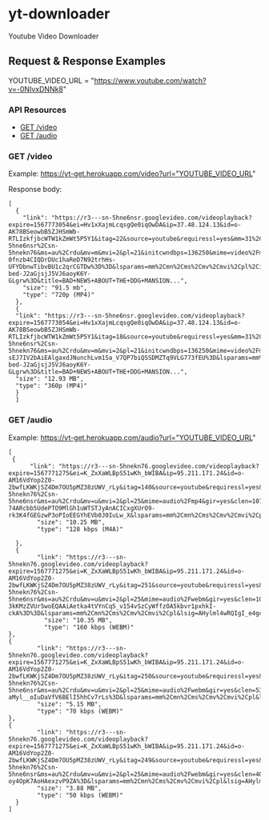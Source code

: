 # yt-downloader

Youtube Video Downloader

## Request & Response Examples

YOUTUBE_VIDEO_URL = "https://www.youtube.com/watch?v=-0NIvxDNNk8"

### API Resources

- [GET /video](#get-video)
- [GET /audio](#get-audio)

### GET /video

Example: https://yt-get.herokuapp.com/video?url="YOUTUBE_VIDEO_URL"

Response body:

    [
      {
        "link": "https://r3---sn-5hne6nsr.googlevideo.com/videoplayback?expire=1567773054&ei=Hv1xXajmLcqsgQe0iqOwDA&ip=37.48.124.13&id=o-AK78BSeowbB5ZJHSmWb-RTLIzkfjbcWTW1kZmWt5P5Y1&itag=22&source=youtube&requiressl=yes&mm=31%2C29&mn=sn-5hne6nsr%2Csn-5hnekn76&ms=au%2Crdu&mv=m&mvi=2&pl=21&initcwndbps=136250&mime=video%2Fmp4&ratebypass=yes&dur=663.765&lmt=1567486359573207&mt=1567751380&fvip=3&fexp=23835867&c=WEB&txp=4535432&sparams=expire%2Cei%2Cip%2Cid%2Citag%2Csource%2Crequiressl%2Cmime%2Cratebypass%2Cdur%2Clmt&sig=ALgxI2wwRQIgeaRQJuQiRAva0XcNMIdqfjFsB2f2sUY7UNP7-0fnzb4CIQDrDUc1haReD7N92trhHs-UFYDbnwTibvBU1c2qrCGTDw%3D%3D&lsparams=mm%2Cmn%2Cms%2Cmv%2Cmvi%2Cpl%2Cinitcwndbps&lsig=AHylml4wRgIhAOe40nF9CMJp2nYOWNBHzfhTaUS1GLOxIlGBApd1DfnBAiEA0UHqVKk5rg9cBA-bed-J2aGjsjJ5VJ6aoyK6Y-GLgrw%3D&title=BAD+NEWS+ABOUT+THE+DDG+MANSION...",
        "size": "91.5 mb",
        "type": "720p (MP4)"
      },
      {
      "link": "https://r3---sn-5hne6nsr.googlevideo.com/videoplayback?expire=1567773054&ei=Hv1xXajmLcqsgQe0iqOwDA&ip=37.48.124.13&id=o-AK78BSeowbB5ZJHSmWb-RTLIzkfjbcWTW1kZmWt5P5Y1&itag=18&source=youtube&requiressl=yes&mm=31%2C29&mn=sn-5hne6nsr%2Csn-5hnekn76&ms=au%2Crdu&mv=m&mvi=2&pl=21&initcwndbps=136250&mime=video%2Fmp4&gir=yes&clen=40488776&ratebypass=yes&dur=663.765&lmt=1567477075850841&mt=1567751380&fvip=3&fexp=23835867&c=WEB&txp=4531432&sparams=expire%2Cei%2Cip%2Cid%2Citag%2Csource%2Crequiressl%2Cmime%2Cgir%2Cclen%2Cratebypass%2Cdur%2Clmt&sig=ALgxI2wwRgIhAOlByM1mKcGTdu6h2hXeC0RHN36S6vXbUIN-sEJ7IV2bAiEAlgaxdJNunchLvm1Sa_V7QP7biQSSDMZTq9VLG773fEU%3D&lsparams=mm%2Cmn%2Cms%2Cmv%2Cmvi%2Cpl%2Cinitcwndbps&lsig=AHylml4wRgIhAOe40nF9CMJp2nYOWNBHzfhTaUS1GLOxIlGBApd1DfnBAiEA0UHqVKk5rg9cBA-bed-J2aGjsjJ5VJ6aoyK6Y-GLgrw%3D&title=BAD+NEWS+ABOUT+THE+DDG+MANSION...",
      "size": "12.93 MB",
      "type": "360p (MP4)"
      }
      ]

### GET /audio

Example: https://yt-get.herokuapp.com/audio?url="YOUTUBE_VIDEO_URL"

    [
     {
          "link": "https://r3---sn-5hnekn76.googlevideo.com/videoplayback?expire=1567771275&ei=K_ZxXaWLBpS51wKh_bWIBA&ip=95.211.171.24&id=o-AM16VdYop2Z0-2bwfLKWKjSZ4Dm7OU5pMZ38zUWV_rLy&itag=140&source=youtube&requiressl=yes&mm=31%2C29&mn=sn-5hnekn76%2Csn-5hne6nsr&ms=au%2Crdu&mv=u&mvi=2&pl=25&mime=audio%2Fmp4&gir=yes&clen=10743093&dur=663.765&lmt=1567478478343134&mt=1567749371&fvip=3&keepalive=yes&c=WEB&txp=4531432&sparams=expire%2Cei%2Cip%2Cid%2Citag%2Csource%2Crequiressl%2Cmime%2Cgir%2Cclen%2Cdur%2Clmt&sig=ALgxI2wwRAIgCfmcNZeQUUpm-74ARcbb5UdePTO9MlGh1uWTSTJyAnACICxgXUrO9-rk3K4fGEGzwP3oPIoEEGYhEVb0J0IuLw_X&lsparams=mm%2Cmn%2Cms%2Cmv%2Cmvi%2Cpl&lsig=AHylml4wRQIgI_e4gcCK35QrXu2tjLYZS7QQwcV8MvOqZEwRolGuj30CIQDIq_IfvdWETRi2MouGvcjNuvbFTR_FBvdXyVC_n8N5hg%3D%3D&ratebypass=yes&title=BAD+NEWS+ABOUT+THE+DDG+MANSION...",
            "size": "10.25 MB",
            "type": "128 kbps (M4A)"

      },
      {
            "link": "https://r3---sn-5hnekn76.googlevideo.com/videoplayback?expire=1567771275&ei=K_ZxXaWLBpS51wKh_bWIBA&ip=95.211.171.24&id=o-AM16VdYop2Z0-2bwfLKWKjSZ4Dm7OU5pMZ38zUWV_rLy&itag=251&source=youtube&requiressl=yes&mm=31%2C29&mn=sn-5hnekn76%2Csn-5hne6nsr&ms=au%2Crdu&mv=u&mvi=2&pl=25&mime=audio%2Fwebm&gir=yes&clen=10848602&dur=663.721&lmt=1567471711382851&mt=1567749371&fvip=3&keepalive=yes&c=WEB&txp=4511222&sparams=expire%2Cei%2Cip%2Cid%2Citag%2Csource%2Crequiressl%2Cmime%2Cgir%2Cclen%2Cdur%2Clmt&sig=ALgxI2wwRQIhALBZCqVogiATLIRRGN1q6pnT7Jza-3kKMzZVUr5woEQAAiAetka4tVYnCq5_v154vSzCyWffzOA5kbvr1pxhkI-ckA%3D%3D&lsparams=mm%2Cmn%2Cms%2Cmv%2Cmvi%2Cpl&lsig=AHylml4wRQIgI_e4gcCK35QrXu2tjLYZS7QQwcV8MvOqZEwRolGuj30CIQDIq_IfvdWETRi2MouGvcjNuvbFTR_FBvdXyVC_n8N5hg%3D%3D&ratebypass=yes&title=BAD+NEWS+ABOUT+THE+DDG+MANSION...",
              "size": "10.35 MB",
              "type": "160 kbps (WEBM)"
    },
    {
            "link": "https://r3---sn-5hnekn76.googlevideo.com/videoplayback?expire=1567771275&ei=K_ZxXaWLBpS51wKh_bWIBA&ip=95.211.171.24&id=o-AM16VdYop2Z0-2bwfLKWKjSZ4Dm7OU5pMZ38zUWV_rLy&itag=250&source=youtube&requiressl=yes&mm=31%2C29&mn=sn-5hnekn76%2Csn-5hne6nsr&ms=au%2Crdu&mv=u&mvi=2&pl=25&mime=audio%2Fwebm&gir=yes&clen=5398745&dur=663.721&lmt=1567471687450993&mt=1567749371&fvip=3&keepalive=yes&c=WEB&txp=4511222&sparams=expire%2Cei%2Cip%2Cid%2Citag%2Csource%2Crequiressl%2Cmime%2Cgir%2Cclen%2Cdur%2Clmt&sig=ALgxI2wwRgIhAPeaTM8XAW5PKQXJuTkmPUCnj4zUr3K0a81e3JfBfvD2AiEAnLUEesDXZdJmMW-aMyl__oIuDaVfV6BElI5hhCv7rLs%3D&lsparams=mm%2Cmn%2Cms%2Cmv%2Cmvi%2Cpl&lsig=AHylml4wRQIgI_e4gcCK35QrXu2tjLYZS7QQwcV8MvOqZEwRolGuj30CIQDIq_IfvdWETRi2MouGvcjNuvbFTR_FBvdXyVC_n8N5hg%3D%3D&ratebypass=yes&title=BAD+NEWS+ABOUT+THE+DDG+MANSION...",
            "size": "5.15 MB",
            "type": "70 kbps (WEBM)"
    },
    {
            "link": "https://r3---sn-5hnekn76.googlevideo.com/videoplayback?expire=1567771275&ei=K_ZxXaWLBpS51wKh_bWIBA&ip=95.211.171.24&id=o-AM16VdYop2Z0-2bwfLKWKjSZ4Dm7OU5pMZ38zUWV_rLy&itag=249&source=youtube&requiressl=yes&mm=31%2C29&mn=sn-5hnekn76%2Csn-5hne6nsr&ms=au%2Crdu&mv=u&mvi=2&pl=25&mime=audio%2Fwebm&gir=yes&clen=4071904&dur=663.721&lmt=1567471693469173&mt=1567749371&fvip=3&keepalive=yes&c=WEB&txp=4511222&sparams=expire%2Cei%2Cip%2Cid%2Citag%2Csource%2Crequiressl%2Cmime%2Cgir%2Cclen%2Cdur%2Clmt&sig=ALgxI2wwRgIhAPKbYTWm4S5mRqjDVvJKCvcazr2R5TctH8XU3WBL2y3LAiEA_W_ZHDC5qi9aPmHPFFaTMZD-oy4OpK7AoHAexzvP9ZA%3D&lsparams=mm%2Cmn%2Cms%2Cmv%2Cmvi%2Cpl&lsig=AHylml4wRQIgI_e4gcCK35QrXu2tjLYZS7QQwcV8MvOqZEwRolGuj30CIQDIq_IfvdWETRi2MouGvcjNuvbFTR_FBvdXyVC_n8N5hg%3D%3D&ratebypass=yes&title=BAD+NEWS+ABOUT+THE+DDG+MANSION...",
            "size": "3.88 MB",
            "type": "50 kbps (WEBM)"
      }
    ]
